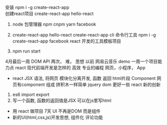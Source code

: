 安装
npm i -g create-react-app  
创建react项目
create-react-app  hello-react

1. node 包管理器 npm
  cnpm
  yarn facebook
2. create-react-app  hello-react
   create-react-app cli 命令行工具
  npm i -g create-react-app  facebook react 开发的工具模板项目

3. npm run start

4月最后一周
    DOM API 两次， 难， 思想 以前
    网易云音乐 demo  一周一个项目能力点
    react  现代前端开发是怎样的 高效 专业的编程  网页，小程序， App

- react JSX 语法, 将网页 模块化分离开发,
函数 返回  html片段  Component
网页有component 组成  拼积木一样简单
jquery dom 更好一些  react 新的创新
1. es6 import  export
2. 写一个函数, 函数的返回值是JSX 可以在js里写html

- 用 react 做项目  7天 UI  不再是DOM 而是组件
- 新的UI(html,css,js)开发思想, 组件化
评论功能


